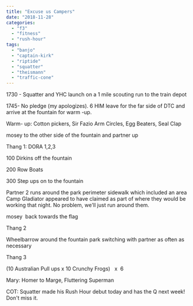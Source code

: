 ```yaml
---
title: "Excuse us Campers"
date: "2018-11-28"
categories: 
  - "f3"
  - "fitness"
  - "rush-hour"
tags: 
  - "banjo"
  - "captain-kirk"
  - "riptide"
  - "squatter"
  - "theismann"
  - "traffic-cone"
---
```


1730 - Squatter and YHC launch on a 1 mile scouting run to the train depot

1745- No pledge (my apologizes). 6 HIM leave for the far side of DTC and arrive at the fountain for warm -up.

Warm- up: Cotton pickers, Sir Fazio Arm Circles, Egg Beaters, Seal Clap

mosey to the other side of the fountain and partner up

Thang 1: DORA 1,2,3

100 Dirkins off the fountain

200 Row Boats

300 Step ups on to the fountain

Partner 2 runs around the park perimeter sidewalk which included an area Camp Gladiator appeared to have claimed as part of where they would be working that night. No problem, we'll just run around them.

mosey  back towards the flag

Thang 2

Wheelbarrow around the fountain park switching with partner as often as necessary

Thang 3

(10 Australian Pull ups x 10 Crunchy Frogs)   x  6

Mary: Homer to Marge, Fluttering Superman

COT: Squatter made his Rush Hour debut today and has the Q next week! Don't miss it.
